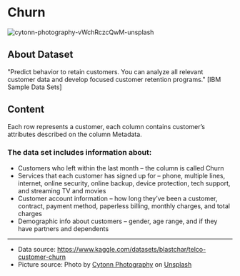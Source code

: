 # Churn

![cytonn-photography-vWchRczcQwM-unsplash](https://user-images.githubusercontent.com/110662602/204377061-65795fb5-8b05-4bbf-b9a7-c85f7b39cc92.jpg)

## About Dataset
"Predict behavior to retain customers. You can analyze all relevant customer data and develop focused customer retention programs." [IBM Sample Data Sets]

## Content
Each row represents a customer, each column contains customer’s attributes described on the column Metadata.

### The data set includes information about:

* Customers who left within the last month – the column is called Churn
* Services that each customer has signed up for – phone, multiple lines, internet, online security, online backup, device protection, tech support, and streaming TV and movies
* Customer account information – how long they’ve been a customer, contract, payment method, paperless billing, monthly charges, and total charges
* Demographic info about customers – gender, age range, and if they have partners and dependents


------------------------------------------------------------


- Data source: https://www.kaggle.com/datasets/blastchar/telco-customer-churn
- Picture source: Photo by <a href="https://unsplash.com/@cytonn_photography?utm_source=unsplash&utm_medium=referral&utm_content=creditCopyText">Cytonn Photography</a> on <a href="https://unsplash.com/s/photos/customer?utm_source=unsplash&utm_medium=referral&utm_content=creditCopyText">Unsplash</a>
  
